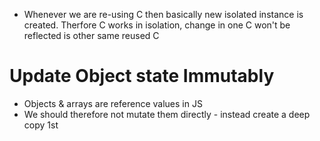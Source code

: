 - Whenever we are re-using C then basically new isolated instance is created. Therfore C works in isolation, change in one C won't be reflected is other same reused C

# Update Object state Immutably

- Objects & arrays are reference values in JS
- We should therefore not mutate them directly - instead create a deep copy 1st
